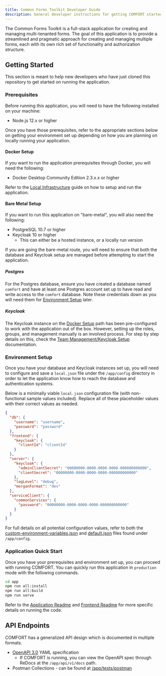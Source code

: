 ```yaml
---
title: Common Forms Toolkit Developer Guide
description: General developer instructions for getting COMFORT started from scratch
---
```


The Common Forms Toolkit is a full-stack application for creating and managing multi-tenanted forms. The goal of this application is to provide a streamlined and pragmatic approach for creating and managing multiple forms, each with its own rich set of functionality and authorization structure.

## Getting Started

This section is meant to help new developers who have just cloned this repository to get started on running the application.

### Prerequisites

Before running this application, you will need to have the following installed on your machine:

* Node.js 12.x or higher

Once you have those prerequisites, refer to the appropriate sections below on getting your environment set up depending on how you are planning on locally running your application.

#### Docker Setup

If you want to run the application prerequisites through Docker, you will need the following:

* Docker Desktop Community Edition 2.3.x.x or higher

Refer to the [Local Infrastructure](../local-infrastructure/README.md) guide on how to setup and run the application.

#### Bare Metal Setup

If you want to run this application on "bare-metal", you will also need the following:

* PostgreSQL 10.7 or higher
* Keycloak 10 or higher
  * This can either be a hosted instance, or a locally run version

If you are going the bare-metal route, you will need to ensure that both the database and Keycloak setup are managed before attempting to start the application.

##### Postgres

For the Postgres database, ensure you have created a database named `comfort` and have at least one Postgres account set up to have read and write access to the `comfort` database. Note these credentials down as you will need them for [Environment Setup](#environment-setup) later.

##### Keycloak

The Keycloak instance on the [Docker Setup](#docker-setup) path has been pre-configured to work with the application out of the box. However, setting up the roles, groups, and management manually is an involved process. For step by step details on this, check the [Team Management/Keycloak Setup](team-management.md) documentation.

### Environment Setup

Once you have your database and Keycloak instances set up, you will need to configure and save a `local.json` file under the `/app/config` directory in order to let the application know how to reach the database and authentication systems.

Below is a minimally viable `local.json` configuration file (with non-functional sample values included). Replace all of these placeholder values with their correct values as needed.

```json
{
  "db": {
    "username": "username",
    "password": "password"
  },
  "frontend": {
    "keycloak": {
      "clientId": "clientId"
    }
  },
  "server": {
    "keycloak": {
      "adminClientSecret": "00000000-0000-0000-0000-000000000000",
      "clientSecret": "00000000-0000-0000-0000-000000000000"
    },
    "logLevel": "debug",
    "morganFormat": "dev"
  },
  "serviceClient": {
    "commonServices": {
      "password": "00000000-0000-0000-0000-000000000000"
    }
  }
}
```

For full details on all potential configuration values, refer to both the [custom-environment-variables.json](../app/config/custom-environment-variables.json) and [default.json](../app/config/default.json) files found under `/app/config`.

### Application Quick Start

Once you have your prerequisites and environment set up, you can proceed with running COMFORT. You can quickly run this application in `production` mode with the following commands.

```sh
cd app
npm run all:install
npm run all:build
npm run serve
```

Refer to the [Application Readme](../app/README.md) and [Frontend Readme](../app/frontend/README.md) for more specific details on running the code.

## API Endpoints

COMFORT has a generalized API design which is documented in multiple formats.

* [OpenAPI 3.0](../app/src/docs/v1.api-spec.yaml) YAML specification
  * If COMFORT is running, you can view the OpenAPI spec through ReDocs at the `/app/api/v1/docs` path.
* Postman Collections - can be found at [/app/tests/postman](../app/tests/postman)
